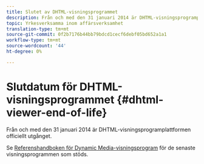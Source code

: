```yaml
---
title: Slutet av DHTML-visningsprogrammet
description: Från och med den 31 januari 2014 är DHTML-visningsprogramplattformen officiellt utgånget.
topic: Yrkesverksamma inom affärsverksamhet
translation-type: tm+mt
source-git-commit: 0f2b7176b44bb79bdcd1cecf6debf05bd652a1a1
workflow-type: tm+mt
source-wordcount: '44'
ht-degree: 0%

---
```



# Slutdatum för DHTML-visningsprogrammet {#dhtml-viewer-end-of-life}

Från och med den 31 januari 2014 är DHTML-visningsprogramplattformen officiellt utgånget.

Se [Referenshandboken för Dynamic Media-visningsprogram](https://experienceleague.adobe.com/docs/dynamic-media-developer-resources/library/home.html) för de senaste visningsprogrammen som stöds.